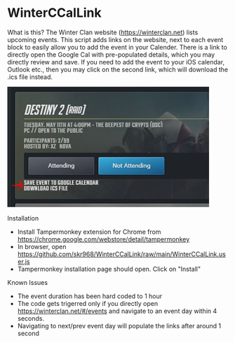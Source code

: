 # WinterCCalLink
What is this?
The Winter Clan website (https://winterclan.net) lists upcoming events. This script adds links on the website, next to each event block to easily allow you to add the event in your Calender. There is a link to directly open the Google Cal with pre-populated details, which you may directly review and save. If you need to add the event to your iOS calendar, Outlook etc., then you may click on the second link, which will download the .ics file instead.

![Add event to calendar example](screenshot.jpg)


Installation
* Install Tampermonkey extension for Chrome from https://chrome.google.com/webstore/detail/tampermonkey
* In browser, open https://github.com/skr968/WinterCCalLink/raw/main/WinterCCalLink.user.js
*  Tampermonkey installation page should open. Click on "Install"

Known Issues
* The event duration has been hard coded to 1 hour
* The code gets trigerred only if you directly open https://winterclan.net/#/events and navigate to an event day within 4 seconds.
* Navigating to next/prev event day will populate the links after around 1 second
